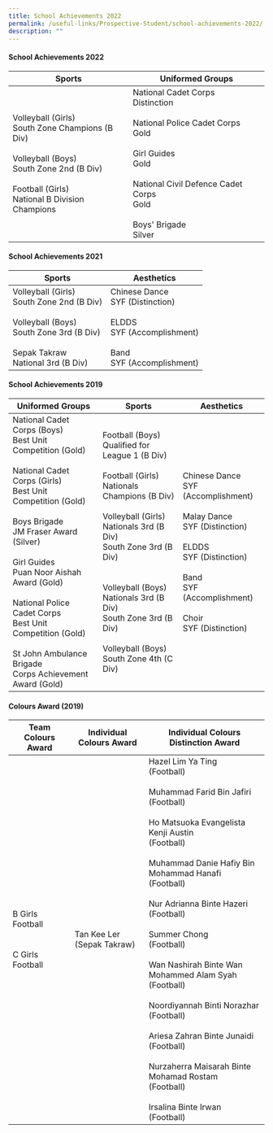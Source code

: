 ```yaml
---
title: School Achievements 2022
permalink: /useful-links/Prospective-Student/school-achievements-2022/
description: ""
---
```


#### School Achievements 2022

| Sports 	|  Uniformed Groups 	|
|---	|---	|
| Volleyball (Girls)<br>South Zone Champions (B Div)<br><br>Volleyball (Boys)<br>South Zone 2nd (B Div)<br><br>Football (Girls)<br>National B Division Champions 	| National Cadet Corps<br>Distinction<br><br>National Police Cadet Corps<br>Gold<br><br>Girl Guides<br>Gold<br><br>National Civil Defence Cadet Corps<br>Gold<br><br>Boys' Brigade<br>Silver 	|

#### School Achievements 2021

| Sports 	|  Aesthetics 	|
|---	|---	|
| Volleyball (Girls)<br>South Zone 2nd (B Div)<br><br>Volleyball (Boys)<br>South Zone 3rd (B Div)<br><br>Sepak Takraw<br>National 3rd (B Div) 	| Chinese Dance<br>SYF (Distinction)<br><br>ELDDS<br>SYF (Accomplishment)<br><br>Band<br>SYF (Accomplishment) 	|

#### School Achievements 2019

| Uniformed Groups 	| Sports 	| Aesthetics 	|
|---	|---	|---	|
| National Cadet Corps (Boys) <br>Best Unit Competition (Gold)<br><br>National Cadet Corps (Girls)<br>Best Unit Competition (Gold)<br><br>Boys Brigade<br>JM Fraser Award (Silver)<br><br>Girl Guides<br>Puan Noor Aishah Award (Gold)<br><br>National Police Cadet Corps<br>Best Unit Competition (Gold)<br><br>St John Ambulance Brigade<br>Corps Achievement Award (Gold) 	| Football (Boys)<br>Qualified for League 1 (B Div)<br><br>Football (Girls)<br>Nationals Champions (B Div)<br><br>Volleyball (Girls)<br>Nationals 3rd (B Div)<br>South Zone 3rd (B Div)<br><br><br>Volleyball (Boys)<br>Nationals 3rd (B Div)<br>South Zone 3rd (B Div)<br><br>Volleyball (Boys)<br>South Zone 4th (C Div) 	| Chinese Dance<br>SYF (Accomplishment)<br><br>Malay Dance<br>SYF (Distinction)<br><br>ELDDS<br>SYF (Distinction)<br><br>Band<br>SYF (Accomplishment)<br><br>Choir<br>SYF (Distinction) 	|

#### Colours Award (2019)

| Team Colours Award 	| Individual Colours Award 	| Individual Colours Distinction Award 	|
|---	|---	|---	|
| B Girls Football<br><br><br>C Girls Football<br> 	| Tan Kee Ler<br>(Sepak Takraw)<br> 	| Hazel Lim Ya Ting<br>(Football)<br><br> Muhammad Farid Bin Jafiri<br>(Football)<br><br>Ho Matsuoka Evangelista Kenji Austin<br>(Football)<br><br> Muhammad Danie Hafiy Bin Mohammad Hanafi<br>(Football)<br><br>Nur Adrianna Binte Hazeri<br>(Football)<br><br> Summer Chong<br>(Football)<br><br>Wan Nashirah Binte Wan Mohammed Alam Syah<br>(Football)<br><br>Noordiyannah Binti Norazhar<br>(Football)<br><br>Ariesa Zahran Binte Junaidi<br>(Football)<br><br>Nurzaherra Maisarah Binte Mohamad Rostam<br>(Football)<br><br>Irsalina Binte Irwan<br>(Football) 	|